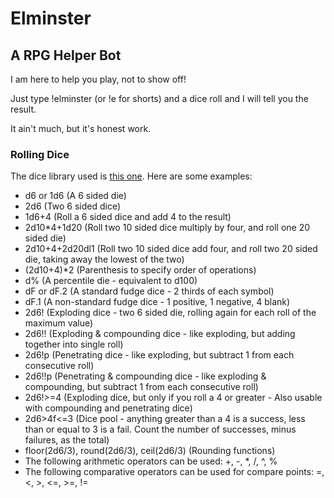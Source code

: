# Elminster

## A RPG Helper Bot

I am here to help you play, not to show off!

Just type !elminster (or !e for shorts) and a dice roll and I will tell you the result.

It ain't much, but it's honest work.

### Rolling Dice
The dice library used is [this one](http://rpg.greenimp.co.uk/dice-roller/). Here are some examples:

* d6 or 1d6 (A 6 sided die)
* 2d6 (Two 6 sided dice)
* 1d6+4 (Roll a 6 sided dice and add 4 to the result)
* 2d10*4+1d20 (Roll two 10 sided dice multiply by four, and roll one 20 sided die)
* 2d10+4+2d20dl1 (Roll two 10 sided dice add four, and roll two 20 sided die, taking away the lowest of the two)
* (2d10+4)*2 (Parenthesis to specify order of operations)
* d% (A percentile die - equivalent to d100)
* dF or dF.2 (A standard fudge dice - 2 thirds of each symbol)
* dF.1 (A non-standard fudge dice - 1 positive, 1 negative, 4 blank)
* 2d6! (Exploding dice - two 6 sided die, rolling again for each roll of the maximum value)
* 2d6!! (Exploding & compounding dice - like exploding, but adding together into single roll)
* 2d6!p (Penetrating dice - like exploding, but subtract 1 from each consecutive roll)
* 2d6!!p (Penetrating & compounding dice - like exploding & compounding, but subtract 1 from each consecutive roll)
* 2d6!>=4 (Exploding dice, but only if you roll a 4 or greater - Also usable with compounding and penetrating dice)
* 2d6>4f<=3 (Dice pool - anything greater than a 4 is a success, less than or equal to 3 is a fail. Count the number of successes, minus failures, as the total)
* floor(2d6/3), round(2d6/3), ceil(2d6/3) (Rounding functions)
* The following arithmetic operators can be used: +, -, *, /, ^, %
* The following comparative operators can be used for compare points: =, <, >, <=, >=, !=
